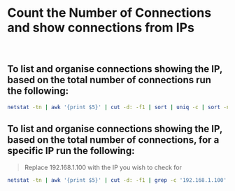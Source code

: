 # Count the Number of Connections and show connections from IPs

<br>

## To list and organise connections showing the IP, based on the total number of connections run the following:

``` Bash
netstat -tn | awk '{print $5}' | cut -d: -f1 | sort | uniq -c | sort -n
```

## To list and organise connections showing the IP, based on the total number of connections, for a specific IP run the following:
> Replace 192.168.1.100 with the IP you wish to check for
``` Bash
netstat -tn | awk '{print $5}' | cut -d: -f1 | grep -c '192.168.1.100'
```
